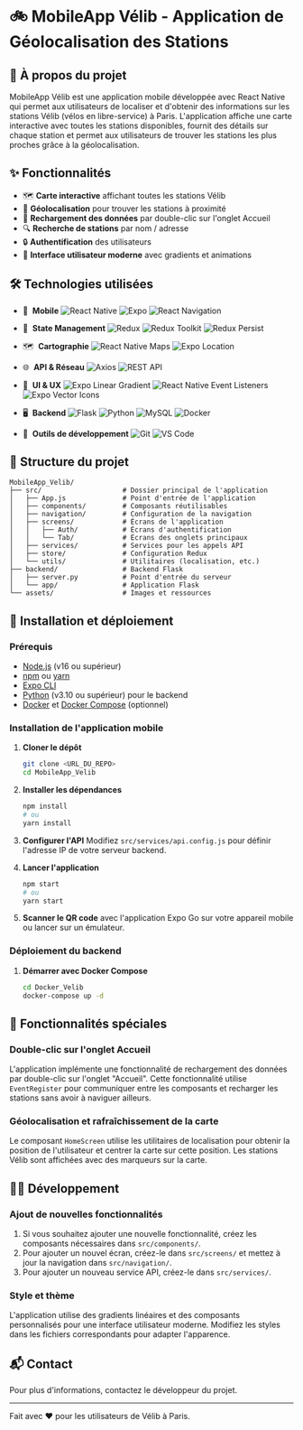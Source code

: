 # 🚲 MobileApp Vélib - Application de Géolocalisation des Stations

## 📱 À propos du projet

MobileApp Vélib est une application mobile développée avec React Native qui permet aux utilisateurs de localiser et d'obtenir des informations sur les stations Vélib (vélos en libre-service) à Paris. L'application affiche une carte interactive avec toutes les stations disponibles, fournit des détails sur chaque station et permet aux utilisateurs de trouver les stations les plus proches grâce à la géolocalisation.

## ✨ Fonctionnalités

- 🗺️ **Carte interactive** affichant toutes les stations Vélib
- 📍 **Géolocalisation** pour trouver les stations à proximité
- 🔄 **Rechargement des données** par double-clic sur l'onglet Accueil
- 🔍 **Recherche de stations** par nom / adresse
- 🔒 **Authentification** des utilisateurs
- 📱 **Interface utilisateur moderne** avec gradients et animations

## 🛠️ Technologies utilisées

- 📱 &nbsp;**Mobile**
  ![React Native](https://img.shields.io/badge/-React%20Native-333333?style=flat&logo=react)
  ![Expo](https://img.shields.io/badge/-Expo-333333?style=flat&logo=expo)
  ![React Navigation](https://img.shields.io/badge/-React%20Navigation-333333?style=flat&logo=react)

- 🔄 &nbsp;**State Management**
  ![Redux](https://img.shields.io/badge/-Redux-333333?style=flat&logo=redux)
  ![Redux Toolkit](https://img.shields.io/badge/-Redux%20Toolkit-333333?style=flat&logo=redux)
  ![Redux Persist](https://img.shields.io/badge/-Redux%20Persist-333333?style=flat&logo=redux)

- 🗺️ &nbsp;**Cartographie**
  ![React Native Maps](https://img.shields.io/badge/-React%20Native%20Maps-333333?style=flat&logo=googlemaps)
  ![Expo Location](https://img.shields.io/badge/-Expo%20Location-333333?style=flat&logo=expo)

- 🌐 &nbsp;**API & Réseau**
  ![Axios](https://img.shields.io/badge/-Axios-333333?style=flat&logo=axios)
  ![REST API](https://img.shields.io/badge/-REST%20API-333333?style=flat&logo=api)

- 🎨 &nbsp;**UI & UX**
  ![Expo Linear Gradient](https://img.shields.io/badge/-Expo%20Linear%20Gradient-333333?style=flat&logo=expo)
  ![React Native Event Listeners](https://img.shields.io/badge/-Event%20Listeners-333333?style=flat&logo=react)
  ![Expo Vector Icons](https://img.shields.io/badge/-Expo%20Vector%20Icons-333333?style=flat&logo=expo)

- 🖥️ &nbsp;**Backend**
  ![Flask](https://img.shields.io/badge/-Flask-333333?style=flat&logo=flask)
  ![Python](https://img.shields.io/badge/-Python-333333?style=flat&logo=python)
  ![MySQL](https://img.shields.io/badge/-MySQL-333333?style=flat&logo=mysql)
  ![Docker](https://img.shields.io/badge/-Docker-333333?style=flat&logo=docker)

- 🔧 &nbsp;**Outils de développement**
  ![Git](https://img.shields.io/badge/-Git-333333?style=flat&logo=git)
  ![VS Code](https://img.shields.io/badge/-VS%20Code-333333?style=flat&logo=visual-studio-code&logoColor=007ACC)

## 📂 Structure du projet

```
MobileApp_Velib/
├── src/                    # Dossier principal de l'application
│   ├── App.js              # Point d'entrée de l'application
│   ├── components/         # Composants réutilisables
│   ├── navigation/         # Configuration de la navigation
│   ├── screens/            # Écrans de l'application
│   │   ├── Auth/           # Écrans d'authentification
│   │   └── Tab/            # Écrans des onglets principaux
│   ├── services/           # Services pour les appels API
│   ├── store/              # Configuration Redux
│   └── utils/              # Utilitaires (localisation, etc.)
├── backend/                # Backend Flask
│   ├── server.py           # Point d'entrée du serveur
│   └── app/                # Application Flask
└── assets/                 # Images et ressources
```

## 🚀 Installation et déploiement

### Prérequis

- [Node.js](https://nodejs.org/) (v16 ou supérieur)
- [npm](https://www.npmjs.com/) ou [yarn](https://yarnpkg.com/)
- [Expo CLI](https://docs.expo.dev/get-started/installation/)
- [Python](https://www.python.org/) (v3.10 ou supérieur) pour le backend
- [Docker](https://www.docker.com/) et [Docker Compose](https://docs.docker.com/compose/) (optionnel)

### Installation de l'application mobile

1. **Cloner le dépôt**

   ```bash
   git clone <URL_DU_REPO>
   cd MobileApp_Velib
   ```

2. **Installer les dépendances**

   ```bash
   npm install
   # ou
   yarn install
   ```

3. **Configurer l'API**
   Modifiez `src/services/api.config.js` pour définir l'adresse IP de votre serveur backend.

4. **Lancer l'application**

   ```bash
   npm start
   # ou
   yarn start
   ```

5. **Scanner le QR code** avec l'application Expo Go sur votre appareil mobile ou lancer sur un émulateur.

### Déploiement du backend

1. **Démarrer avec Docker Compose**
   ```bash
   cd Docker_Velib
   docker-compose up -d
   ```

## 🔄 Fonctionnalités spéciales

### Double-clic sur l'onglet Accueil

L'application implémente une fonctionnalité de rechargement des données par double-clic sur l'onglet "Accueil". Cette fonctionnalité utilise `EventRegister` pour communiquer entre les composants et recharger les stations sans avoir à naviguer ailleurs.

### Géolocalisation et rafraîchissement de la carte

Le composant `HomeScreen` utilise les utilitaires de localisation pour obtenir la position de l'utilisateur et centrer la carte sur cette position. Les stations Vélib sont affichées avec des marqueurs sur la carte.

## 👨‍💻 Développement

### Ajout de nouvelles fonctionnalités

1. Si vous souhaitez ajouter une nouvelle fonctionnalité, créez les composants nécessaires dans `src/components/`.
2. Pour ajouter un nouvel écran, créez-le dans `src/screens/` et mettez à jour la navigation dans `src/navigation/`.
3. Pour ajouter un nouveau service API, créez-le dans `src/services/`.

### Style et thème

L'application utilise des gradients linéaires et des composants personnalisés pour une interface utilisateur moderne. Modifiez les styles dans les fichiers correspondants pour adapter l'apparence.

## 📬 Contact

Pour plus d'informations, contactez le développeur du projet.

---

Fait avec ❤️ pour les utilisateurs de Vélib à Paris.
